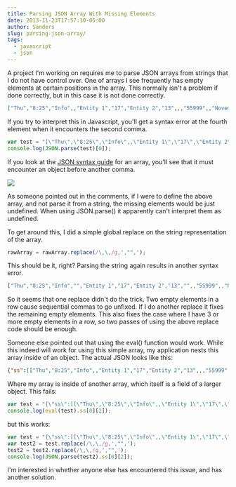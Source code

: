 ```yaml
---
title: Parsing JSON Array With Missing Elements
date: 2013-11-23T17:57:10-05:00
author: Sanders
slug: parsing-json-array/
tags:
  - javascript
  - json
---
```

A project I'm working on requires me to parse JSON arrays from strings that I do not have control over. One of arrays I see frequently has empty elements at certain positions in the array. This normally isn't a problem if done correctly, but in this case it is not done correctly.

```json
["Thu","8:25","Info",,"Entity 1","17","Entity 2","13",,,"55999",,"November","2013"]
```

If you try to interpret this in Javascript, you'll get a syntax error at the fourth element when it encounters the second comma.

```js
var test = "[\"Thu\",\"8:25\",\"Info\",,\"Entity 1\",\"17\",\"Entity 2\",\"13\",,,\"55999\",,\"November\",\"2013\"]";
console.log(JSON.parse(test)[0]);
```

If you look at the <a href="http://www.json.org/" target="_blank">JSON syntax guide</a> for an array, you'll see that it must encounter an object before another comma.

![](http://www.json.org/array.gif)

As someone pointed out in the comments, if I were to define the above array, and not parse it from a string, the missing elements would be just undefined. When using JSON.parse() it apparently can't interpret them as undefined.

To get around this, I did a simple global replace on the string representation of the array.

```js
rawArray = rawArray.replace(/\,\,/g,',"",');
```

This should be it, right? Parsing the string again results in another syntax error.

```js
["Thu","8:25","Info","","Entity 1","17","Entity 2","13","",,"55999",,"November","2013"]
```

So it seems that one replace didn't do the trick. Two empty elements in a row cause sequential commas to go unfixed. If I do another replace it fixes the remaining empty elements. This also fixes the case where I have 3 or more empty elements in a row, so two passes of using the above replace code should be enough.

Someone else pointed out that using the eval() function would work. While this indeed will work for using this simple array, my application nests this array inside of an object. The actual JSON looks like this:

```json
{"ss":[["Thu","8:25","Info",,"Entity 1","17","Entity 2","13",,,"55999",,"November","2013"]]};
```

Where my array is inside of another array, which itself is a field of a larger object. This fails:

```js
var test = "{\"ss\":[[\"Thu\",\"8:25\",\"Info\",,\"Entity 1\",\"17\",\"Entity 2\",\"13\",,,\"55999\",,\"November\",\"2013\"]]}";
console.log(eval(test).ss[0][2]);
```

but this works:

```js
var test = "{\"ss\":[[\"Thu\",\"8:25\",\"Info\",,\"Entity 1\",\"17\",\"Entity 2\",\"13\",,,\"55999\",,\"November\",\"2013\"]]}";
var test2 = test.replace(/\,\,/g,',"",');
test2 = test2.replace(/\,\,/g,',"",');
console.log(JSON.parse(test2).ss[0][2]);
```

I'm interested in whether anyone else has encountered this issue, and has another solution.
